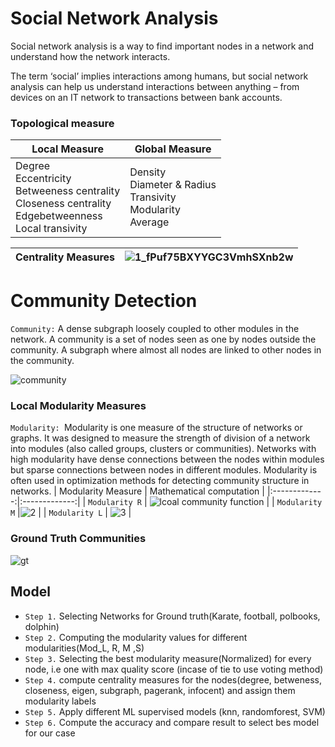 # Social Network Analysis
Social network analysis is a way to find important nodes in a network and understand how the network interacts.

The term ‘social’ implies interactions among humans, but social network analysis can help us understand interactions between anything – from devices on an IT network to transactions between bank accounts.

### Topological measure 

|Local Measure | Global Measure |
|--------------|--------------|
|Degree <br> Eccentricity <br> Betweeness centrality <br> Closeness centrality <br> Edgebetweenness <br> Local transivity|Density <br> Diameter & Radius <br> Transivity <br> Modularity <br> Average|


|Centrality Measures|![1_fPuf75BXYYGC3VmhSXnb2w](https://user-images.githubusercontent.com/45566835/83137424-70e37380-a0e9-11ea-9f1c-7890866d521a.png)|
|--|--|
# Community Detection
`Community:` A dense subgraph loosely coupled to other modules in the network. A community is a set of nodes seen as one by nodes outside the community. A subgraph where almost all nodes are linked to other nodes in the community.

![community](https://user-images.githubusercontent.com/45566835/83134775-2102ad80-a0e5-11ea-8796-fe35a72efc65.png)

### Local Modularity Measures
`Modularity: `Modularity is one measure of the structure of networks or graphs. It was designed to measure the strength of division of a network into modules (also called groups, clusters or communities). Networks with high modularity have dense connections between the nodes within modules but sparse connections between nodes in different modules. Modularity is often used in optimization methods for detecting community structure in networks.
| Modularity Measure | Mathematical computation |
|:-------------:|:-------------:|
|      `Modularity R`         | ![lcoal community function](https://user-images.githubusercontent.com/45566835/83134771-206a1700-a0e5-11ea-8b1e-e7c0784fbfa2.png) |
|      `Modularity M`        |![2](https://user-images.githubusercontent.com/45566835/83134772-206a1700-a0e5-11ea-92da-297f85a156aa.png)      |
|      `Modularity L`         | ![3](https://user-images.githubusercontent.com/45566835/83134774-2102ad80-a0e5-11ea-92b0-6c58c9df7f0e.png) |

### Ground Truth Communities
![gt](https://user-images.githubusercontent.com/45566835/83136045-1812db80-a0e7-11ea-8aff-393a028b50eb.png)


## Model
* `Step 1.`	Selecting Networks for Ground truth(Karate, football, polbooks, dolphin)
* `Step 2.`	Computing the modularity values for different modularities(Mod_L, R, M ,S)
* `Step 3.`	Selecting the best modularity measure(Normalized) for every node, i.e one with max quality score (incase of tie to use voting method)
* `Step 4.`	compute centrality measures for the nodes(degree, betweness, closeness, eigen, subgraph, pagerank, infocent) and assign them modularity labels 
* `Step 5.`	Apply different ML supervised models (knn, randomforest, SVM)
* `Step 6.`	Compute the accuracy and compare result to select bes model for our case

